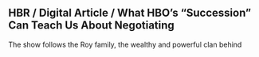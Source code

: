 ## HBR / Digital Article / What HBO’s “Succession” Can Teach Us About Negotiating

The show follows the Roy family, the wealthy and powerful clan behind
